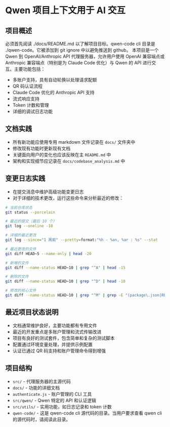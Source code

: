 # Qwen 项目上下文用于 AI 交互

## 项目概述
必须首先阅读 ./docs/README.md 以了解项目目标。qwen-code cli 目录是 ./qwen-code。它被添加到 git ignore 中以避免推送到 github。
本项目是一个 Qwen 到 OpenAI/Anthropic API 代理服务器，允许用户使用 OpenAI 兼容端点或 Anthropic 兼容端点（特别是为 Claude Code 优化）与 Qwen 的 API 进行交互。主要功能包括：
- 多账户支持，具有自动轮换以处理请求配额
- QR 码认证流程
- Claude Code 优化的 Anthropic API 支持
- 流式响应支持
- Token 计数和管理
- 详细的调试日志功能

## 文档实践
- 所有新功能应使用专用 markdown 文件记录在 `docs/` 文件夹中
- 修改现有功能时更新现有文档
- 关键面向用户的变化也应该反映在主 `README.md` 中
- 架构和实现细节应记录在 `docs/codebase_analysis.md` 中

## 变更日志实践
- 在提交消息中维护高级功能变更日志
- 对于详细的技术更改，运行这些命令来分析最近的修改：

```bash
# 当前仓库状态
git status --porcelain

# 最近的提交（最后 10 个）
git log --oneline -10

# 详细的最近更改
git log --since="1 周前" --pretty=format:"%h - %an, %ar : %s" --stat

# 最近更改的文件
git diff HEAD~5 --name-only | head -20

# 新增的文件
git diff --name-status HEAD~10 | grep "^A" | head -15

# 删除的文件
git diff --name-status HEAD~10 | grep "^D" | head -10

# 修改的核心文件
git diff --name-status HEAD~10 | grep "^M" | grep -E "(package\.json|README|config|main|index|app)" | head -10
```

## 最近项目状态说明
- 文档通常维护良好，主要功能都有专用文件
- 最近的开发重点是多账户管理和流式传输改进
- 项目有良好的测试套件，包含简单和复杂的测试脚本
- 配置通过环境变量处理，并提供示例配置
- 认证已通过 QR 码支持和账户管理命令得到增强

## 项目结构
- `src/` - 代理服务器的主源代码
- `docs/` - 功能的详细文档
- `authenticate.js` - 账户管理的 CLI 工具
- `src/qwen/` - Qwen 特定的 API 和认证逻辑
- `src/utils/` - 实用功能，如日志记录和 token 计数
- `qwen-code/` - 这是 qwen-code cli 源代码的目录。当用户要求查看 qwen cli 的源代码时，请阅读此目录。
